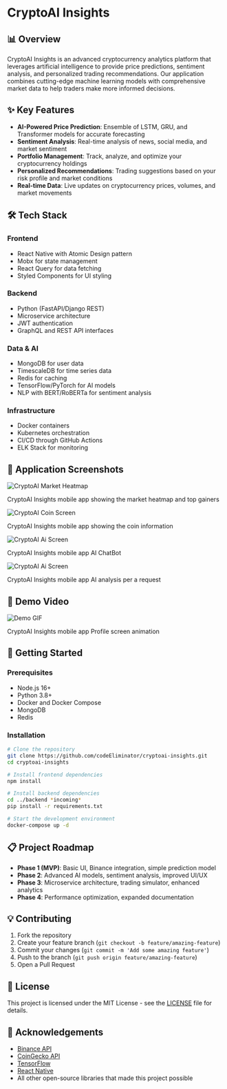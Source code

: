 # CryptoAI Insights

## 📊 Overview

CryptoAI Insights is an advanced cryptocurrency analytics platform that leverages artificial intelligence to provide price predictions, sentiment analysis, and personalized trading recommendations. Our application combines cutting-edge machine learning models with comprehensive market data to help traders make more informed decisions.

## ✨ Key Features

- **AI-Powered Price Prediction**: Ensemble of LSTM, GRU, and Transformer models for accurate forecasting
- **Sentiment Analysis**: Real-time analysis of news, social media, and market sentiment
- **Portfolio Management**: Track, analyze, and optimize your cryptocurrency holdings
- **Personalized Recommendations**: Trading suggestions based on your risk profile and market conditions
- **Real-time Data**: Live updates on cryptocurrency prices, volumes, and market movements

## 🛠️ Tech Stack

### Frontend

- React Native with Atomic Design pattern
- Mobx for state management
- React Query for data fetching
- Styled Components for UI styling

### Backend

- Python (FastAPI/Django REST)
- Microservice architecture
- JWT authentication
- GraphQL and REST API interfaces

### Data & AI

- MongoDB for user data
- TimescaleDB for time series data
- Redis for caching
- TensorFlow/PyTorch for AI models
- NLP with BERT/RoBERTa for sentiment analysis

### Infrastructure

- Docker containers
- Kubernetes orchestration
- CI/CD through GitHub Actions
- ELK Stack for monitoring

## 📱 Application Screenshots

![CryptoAI Market Heatmap](./assets/images/cryptoai-heatmap-screenshot.png)

CryptoAI Insights mobile app showing the market heatmap and top gainers

![CryptoAI Coin Screen](./assets/images/cryptoai-coin-screen.png)

CryptoAI Insights mobile app showing the coin information

![CryptoAI Ai Screen](./assets/images/CRYPTOAI_INSIGHTS_AI_SCREEN.png)

CryptoAI Insights mobile app AI ChatBot

![CryptoAI Ai Screen](./assets/images/CRYPTOAI_INSIGHTS_AI_ANALYASIS_SCREEN.png)

CryptoAI Insights mobile app AI analysis per a request

## 🎥 Demo Video

![Demo GIF](./assets/videos/PROFILE_SCREEN.gif)

CryptoAI Insights mobile app Profile screen animation

## 🚀 Getting Started

### Prerequisites

- Node.js 16+
- Python 3.8+
- Docker and Docker Compose
- MongoDB
- Redis

### Installation

```bash
# Clone the repository
git clone https://github.com/codeEliminator/cryptoai-insights.git
cd cryptoai-insights

# Install frontend dependencies
npm install

# Install backend dependencies
cd ../backend *incoming*
pip install -r requirements.txt

# Start the development environment
docker-compose up -d
```

## 📋 Project Roadmap

- **Phase 1 (MVP)**: Basic UI, Binance integration, simple prediction model
- **Phase 2**: Advanced AI models, sentiment analysis, improved UI/UX
- **Phase 3**: Microservice architecture, trading simulator, enhanced analytics
- **Phase 4**: Performance optimization, expanded documentation

## 💡 Contributing

1. Fork the repository
2. Create your feature branch (`git checkout -b feature/amazing-feature`)
3. Commit your changes (`git commit -m 'Add some amazing feature'`)
4. Push to the branch (`git push origin feature/amazing-feature`)
5. Open a Pull Request

## 📄 License

This project is licensed under the MIT License - see the [LICENSE](LICENSE) file for details.

## 🤝 Acknowledgements

- [Binance API](https://github.com/binance-exchange/binance-official-api-docs)
- [CoinGecko API](https://www.coingecko.com/en/api)
- [TensorFlow](https://www.tensorflow.org/)
- [React Native](https://reactnative.dev/)
- All other open-source libraries that made this project possible
